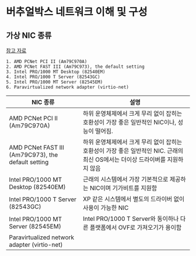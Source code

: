 # 버추얼박스 네트워크 이해 및 구성

## 가상 NIC 종류
[참고 자료](https://www.virtualbox.org/manual/ch06.html)

	1. AMD PCNet PCI II (Am79C970A)
	2. AMD PCNet FAST III (Am79C973), the default setting
	3. Intel PRO/1000 MT Desktop (82540EM)
	4. Intel PRO/1000 T Server (82543GC)
	5. Intel PRO/1000 MT Server (82545EM)
	6. Paravirtualized network adapter (virtio-net)

|NIC 종류                                           |설명  |
|--------------------------------------------------|--|
|AMD PCNet PCI II (Am79C970A)                      |하위 운영체제에서 크게 무리 없이 잡히는 호환성이 가장 좋은 일반적인 NIC이나, 성능이 떨어짐.||
|AMD PCNet FAST III (Am79C973), the default setting|하위 운영체제에서 크게 무리 없이 잡히는 호환성이 가장 좋은 일반적인 NIC. 근래의 최신 OS에서는 더이상 드라이버를 지원하지 않음|
|Intel PRO/1000 MT Desktop (82540EM)               |근래의 시스템에서 가장 기본적으로 제공하는 NIC이며 기가비트를 지원함|
|Intel PRO/1000 T Server (82543GC)                 |XP 같은 시스템에서 별도의 드라이버 없이 사용이 가능한 NIC|
|Intel PRO/1000 MT Server (82545EM)                |Intel PRO/1000 T Server와 동이하나 다른 플랫폼에서 OVF로 가져오기가 용이함|
|Paravirtualized network adapter (virtio-net)      | |









<!--stackedit_data:
eyJoaXN0b3J5IjpbMTUxNTcxMDA0NSwtMTI0NjAxNzQzMV19
-->